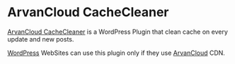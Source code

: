 # ArvanCloud CacheCleaner

[ArvanCloud CacheCleaner](https://wordpress.org/plugins/arvancloud-cache-cleaner/) is a
WordPress Plugin that clean cache on every update and new posts.

[WordPress](https://wordpress.org/) WebSites can use this plugin only if they use [ArvanCloud](https://www.arvancloud.com) CDN.

